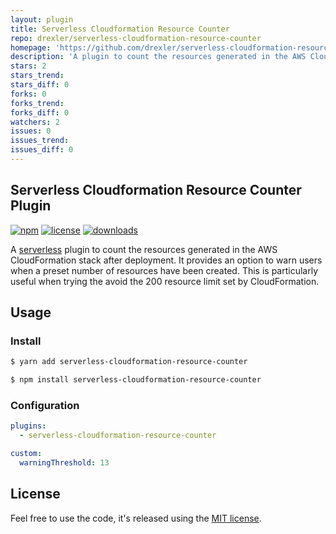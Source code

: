 ```yaml
---
layout: plugin
title: Serverless Cloudformation Resource Counter
repo: drexler/serverless-cloudformation-resource-counter
homepage: 'https://github.com/drexler/serverless-cloudformation-resource-counter'
description: 'A plugin to count the resources generated in the AWS CloudFormation stack after deployment.'
stars: 2
stars_trend: 
stars_diff: 0
forks: 0
forks_trend: 
forks_diff: 0
watchers: 2
issues: 0
issues_trend: 
issues_diff: 0
---
```



## Serverless Cloudformation Resource Counter Plugin

[![npm](https://img.shields.io/npm/v/serverless-cloudformation-resource-counter.svg)](https://www.npmjs.com/package/serverless-cloudformation-resource-counter)
[![license](https://img.shields.io/github/license/drexler/serverless-cloudformation-resource-counter.svg)](https://github.com/drexler/serverless-cloudformation-resource-counter/blob/master/LICENSE.md)
[![downloads](https://img.shields.io/npm/dt/serverless-cloudformation-resource-counter.svg)](https://www.npmjs.com/package/serverless-cloudformation-resource-counter)

A [serverless](https://serverless.com) plugin to count the resources generated in the AWS CloudFormation stack after deployment. It provides an option to warn users when a preset number of resources have been created. This is particularly useful when trying the avoid the 200 resource limit set by CloudFormation.

## Usage

### Install

```bash
$ yarn add serverless-cloudformation-resource-counter
```

```bash
$ npm install serverless-cloudformation-resource-counter
```

### Configuration

```yaml
plugins:
  - serverless-cloudformation-resource-counter

custom:
  warningThreshold: 13

```

## License

Feel free to use the code, it's released using the [MIT license](LICENSE.md).

